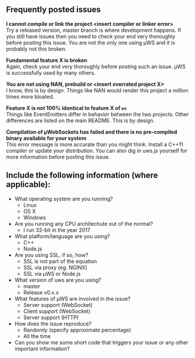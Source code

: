 ## Frequently posted issues
**I cannot compile or link the project \<insert compiler or linker error\>**  
Try a released version, master branch is where development happens. If you still have issues then you need to check your end very thoroughly before posting this issue. You are not the only one using µWS and it is probably not this broken.

**Fundamental feature X is broken**  
Again, check your end very thoroughly before posting such an issue. µWS is successfully used by many others.

**You are not using NAN, prebuild or \<insert overrated project X\>**  
I know, this is by design. Things like NAN would render this project a million times more bloated.

**Feature X is not 100% identical to feature X of `ws`**  
Things like EventEmitters differ in behavior between the two projects. Other differences are listed on the main README. This is by design.

**Compilation of µWebSockets has failed and there is no pre-compiled binary available for your system**  
This error message is more accurate than you might think. Install a C++11 compiler or update your distribution. You can also dig in uws.js yourself for more information before posting this issue.
  
## Include the following information (where applicable):

* What operating system are you running?
  * Linux
  * OS X
  * Windows
* Are you running any CPU architechute out of the normal?
  * I run 32-bit in the year 2017
* What platform/language are you using?
  * C++
  * Node.js
* Are you using SSL, if so, how?
  * SSL is not part of the equation
  * SSL via proxy (eg. NGINX)
  * SSL via µWS or Node.js
* What version of uws are you using?
  * master
  * Release v0.x.x
* What features of µWS are involved in the issue?
  * Server support (WebSocket)
  * Client support (WebSocket)
  * Server support (HTTP)
* How does the issue reproduce?
  * Randomly (specify approximate percentage)
  * All the time
* Can you show me some short code that triggers your issue or any other important information?
